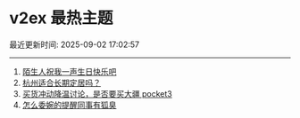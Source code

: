 # v2ex 最热主题

最近更新时间: 2025-09-02 17:02:57

--- 
1. [陌生人祝我一声生日快乐吧](https://www.v2ex.com/t/1156452) 
2. [杭州适合长期定居吗？](https://www.v2ex.com/t/1156457) 
3. [买货冲动降温讨论，是否要买大疆 pocket3](https://www.v2ex.com/t/1156459) 
4. [怎么委婉的提醒同事有狐臭](https://www.v2ex.com/t/1156474) 
